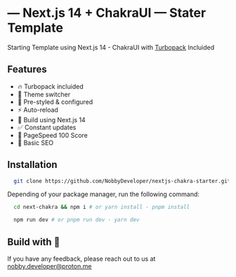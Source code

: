 # — Next.js 14 + ChakraUI — Stater Template
Starting Template using Next.js 14 - ChakraUI with [Turbopack](https://turbo.build/pack) Incluided

## Features

- 🔥 Turbopack incluided
- 🌙 Theme switcher
- 🎨 Pre-styled & configured
- ⚡ Auto-reload
- 🔨 Build using Next.js 14
- ✅ Constant updates
- 🥇 PageSpeed 100 Score
- 💎 Basic SEO

## Installation

```bash
  git clone https://github.com/NobbyDeveloper/nextjs-chakra-starter.git next-chakra
```

Depending of your package manager, run the following command:

```bash
  cd next-chakra && npm i # or yarn install - pnpm install
```
```bash
  npm run dev # or pnpm run dev - yarn dev
```

## Build with 💚
If you have any feedback, please reach out to us at nobby.developer@proton.me

